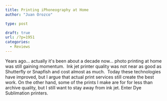 ```yaml
---
title: Printing iPhoneography at Home
author: "Juan Orozco"

type: post

draft: true
url: /?p=1951
categories:
  - Reviews
---
```


Years ago... actually it's been about a decade now... photo printing at home was still gaining momentum.  Ink jet printer quality was not near as good as Shutterfly or Snapfish and cost almost as much.  Today these technologies have improved, but I argue that actual print services still create the best work. On the other hand, some of the prints I make are for for less than archive quality, but I still want to stay away from ink jet. Enter Dye Sublimation printers.
